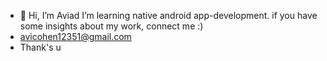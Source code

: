 - 👋 Hi, I’m Aviad
 I’m learning native android app-development.
if you have some insights about my work, connect me :)
- avicohen12351@gmail.com 
- Thank's u


<!---
Aviadco12/Aviadco12 is a ✨ special ✨ repository because its `README.md` (this file) appears on your GitHub profile.
You can click the Preview link to take a look at your changes.
--->
